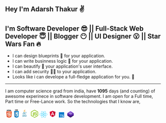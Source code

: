 
Hey I'm **Adarsh Thakur** :v:
---
I'm  Software Developer :sunglasses: || Full-Stack Web Developer :innocent: || Blogger :no_mouth: || UI Designer :open_mouth: || Star Wars Fan :fire:
---
 - I can design blueprints :scroll: for your application.
 - I can write businness logic :office: for your application.
 - I can beautify  :nail_care:  your application's user interface.
 - I can add security  :guardsman: to your application.
 - Looks like i can develope a full-fledge application for you.  :raised_hands:
---
I am computer science grad from india, have **1095** days (and counting) of awesome experinece in software development. I am open for a Full time, Part time or Free-Lance work.
So the  technologies that I know are,

<img src="./html.png" width="5%"> <img src="./css.png" width="3%"> <img src="./java.png" width="6%"> <img src="./node.png" width="5%"> <img src="./react.png" width="5%"> <img src="./angular.png" width="5%"> <img src="./ts.png" width="5%"> <img src="./bs.png" width="5%">
